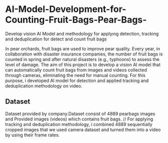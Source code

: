 # AI-Model-Development-for-Counting-Fruit-Bags-Pear-Bags-
Develop vision AI Model and methodology for applyıng detection, tracking and deduplication for detect and count fruit bags

In pear orchards, fruit bags are used to improve pear quality. 
Every year, in collaboration with disaster insurance companies, the number of fruit bags is counted in spring and after natural disasters (e.g., typhoons) to assess the level of damage. 
The aim of this project is to develop a vision AI model that can  automatically count fruit bags from images and videos collected through cameras, eliminating the need for manual counting. 
For this purpose, i developed AI model for detection and applied tracking and deduplication methodology on video.

## Dataset

Dataset provided by company.Dataset consist of 4889 pearbags images and Provided images (videos) which contains fruit bags. //
For applying tracking and deduplication methodology, i combined 4889 sequentially cropped images that we used camera dataset and turned them into a video by using their frame rates.
